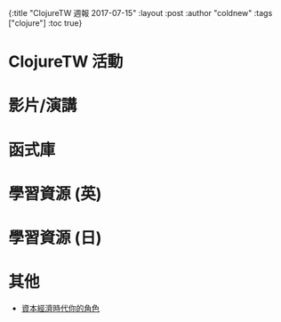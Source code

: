 {:title "ClojureTW 週報 2017-07-15"
:layout :post
:author "coldnew"
:tags  ["clojure"]
:toc true}

# ClojureTW 活動

# 影片/演講

# 函式庫


# 學習資源 (英)

# 學習資源 (日)


# 其他

* [資本經濟時代你的角色](https://chriszheng.science/2017/07/10/Your-role-in-capital-economy/)